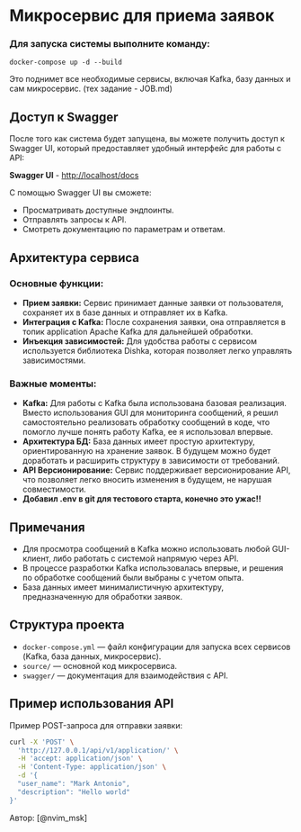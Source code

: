 
# Микросервис для приема заявок



### Для запуска системы выполните команду:

```
docker-compose up -d --build
```


Это поднимет все необходимые сервисы, включая Kafka, базу данных и сам микросервис. 
(тех задание - JOB.md)

## Доступ к Swagger

После того как система будет запущена, вы можете получить доступ к Swagger UI, который предоставляет удобный интерфейс для работы с API:

**Swagger UI** - [http://localhost/docs](http://localhost/docs)

С помощью Swagger UI вы сможете:

- Просматривать доступные эндпоинты.
- Отправлять запросы к API.
- Смотреть документацию по параметрам и ответам.

## Архитектура сервиса

### Основные функции:

- **Прием заявки:** Сервис принимает данные заявки от пользователя, сохраняет их в базе данных и отправляет их в Kafka.
- **Интеграция с Kafka:** После сохранения заявки, она отправляется в топик application Apache Kafka для дальнейшей обработки.
- **Инъекция зависимостей:** Для удобства работы с сервисом используется библиотека Dishka, которая позволяет легко управлять зависимостями.

### Важные моменты:

- **Kafka:** Для работы с Kafka была использована базовая реализация. Вместо использования GUI для мониторинга сообщений, я решил самостоятельно реализовать обработку сообщений в коде, что помогло лучше понять работу Kafka, ее я использовал впервые.
- **Архитектура БД:** База данных имеет простую архитектуру, ориентированную на хранение заявок. В будущем можно будет доработать и расширить структуру в зависимости от требований.
- **API Версионирование:** Сервис поддерживает версионирование API, что позволяет легко вносить изменения в будущем, не нарушая совместимости.
- **Добавил .env в git для тестового старта, конечно это ужас!!**

## Примечания

- Для просмотра сообщений в Kafka можно использовать любой GUI-клиент, либо работать с системой напрямую через API.
- В процессе разработки Kafka использовалась впервые, и решения по обработке сообщений были выбраны с учетом опыта.
- База данных имеет минималистичную архитектуру, предназначенную для обработки заявок.

## Структура проекта

- `docker-compose.yml` — файл конфигурации для запуска всех сервисов (Kafka, база данных, микросервис).
- `source/` — основной код микросервиса.
- `swagger/` — документация для взаимодействия с API.

## Пример использования API

Пример POST-запроса для отправки заявки:

```bash
curl -X 'POST' \
  'http://127.0.0.1/api/v1/application/' \
  -H 'accept: application/json' \
  -H 'Content-Type: application/json' \
  -d '{
  "user_name": "Mark Antonio",
  "description": "Hello world"
}'
```

Автор: [@nvim_msk]

```

```
